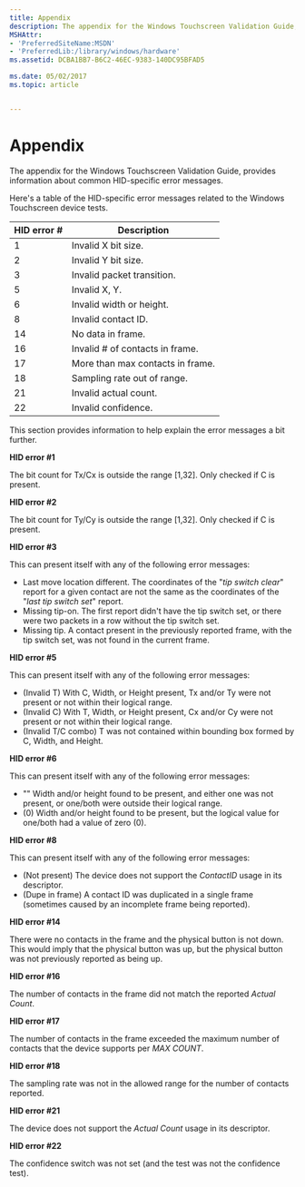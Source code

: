 ```yaml
---
title: Appendix
description: The appendix for the Windows Touchscreen Validation Guide, provides information about common HID-specific error messages.
MSHAttr:
- 'PreferredSiteName:MSDN'
- 'PreferredLib:/library/windows/hardware'
ms.assetid: DCBA1BB7-B6C2-46EC-9383-140DC95BFAD5

ms.date: 05/02/2017
ms.topic: article


---
```


# Appendix


The appendix for the Windows Touchscreen Validation Guide, provides information about common HID-specific error messages.

Here's a table of the HID-specific error messages related to the Windows Touchscreen device tests.

| HID error \# | Description                      |
|--------------|----------------------------------|
| 1            | Invalid X bit size.              |
| 2            | Invalid Y bit size.              |
| 3            | Invalid packet transition.       |
| 5            | Invalid X, Y.                    |
| 6            | Invalid width or height.         |
| 8            | Invalid contact ID.              |
| 14           | No data in frame.                |
| 16           | Invalid \# of contacts in frame. |
| 17           | More than max contacts in frame. |
| 18           | Sampling rate out of range.      |
| 21           | Invalid actual count.            |
| 22           | Invalid confidence.              |

 

This section provides information to help explain the error messages a bit further.

**HID error \#1**

The bit count for Tx/Cx is outside the range \[1,32\]. Only checked if C is present.

**HID error \#2**

The bit count for Ty/Cy is outside the range \[1,32\]. Only checked if C is present.

**HID error \#3**

This can present itself with any of the following error messages:

-   Last move location different.
    The coordinates of the "*tip switch clear*" report for a given contact are not the same as the coordinates of the "*last tip switch set*" report.
-   Missing tip-on.
    The first report didn't have the tip switch set, or there were two packets in a row without the tip switch set.
-   Missing tip.
    A contact present in the previously reported frame, with the tip switch set, was not found in the current frame.

**HID error \#5**

This can present itself with any of the following error messages:

-   (Invalid T)
    With C, Width, or Height present, Tx and/or Ty were not present or not within their logical range.
-   (Invalid C)
    With T, Width, or Height present, Cx and/or Cy were not present or not within their logical range.
-   (Invalid T/C combo)
    T was not contained within bounding box formed by C, Width, and Height.

**HID error \#6**

This can present itself with any of the following error messages:

-   ""
    Width and/or height found to be present, and either one was not present, or one/both were outside their logical range.
-   (0)
    Width and/or height found to be present, but the logical value for one/both had a value of zero (0).

**HID error \#8**

This can present itself with any of the following error messages:

-   (Not present)
    The device does not support the *ContactID* usage in its descriptor.
-   (Dupe in frame)
    A contact ID was duplicated in a single frame (sometimes caused by an incomplete frame being reported).

**HID error \#14**

There were no contacts in the frame and the physical button is not down. This would imply that the physical button was up, but the physical button was not previously reported as being up.

**HID error \#16**

The number of contacts in the frame did not match the reported *Actual Count*.

**HID error \#17**

The number of contacts in the frame exceeded the maximum number of contacts that the device supports per *MAX COUNT*.

**HID error \#18**

The sampling rate was not in the allowed range for the number of contacts reported.

**HID error \#21**

The device does not support the *Actual Count* usage in its descriptor.

**HID error \#22**

The confidence switch was not set (and the test was not the confidence test).

 

 






